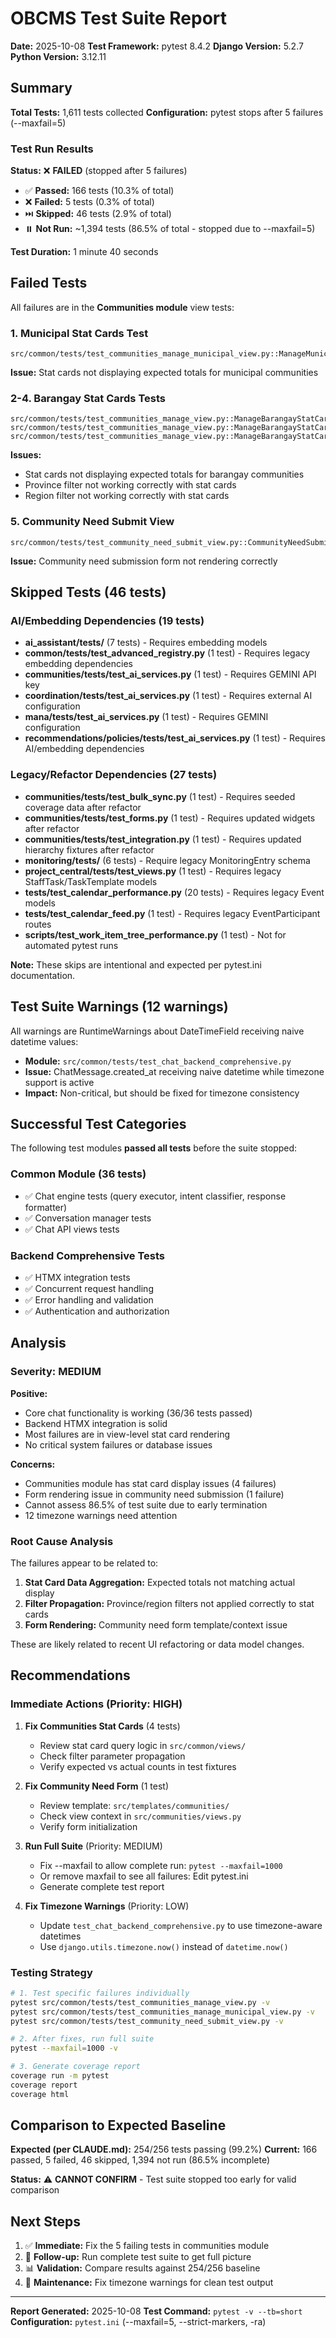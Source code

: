 # OBCMS Test Suite Report

**Date:** 2025-10-08
**Test Framework:** pytest 8.4.2
**Django Version:** 5.2.7
**Python Version:** 3.12.11

## Summary

**Total Tests:** 1,611 tests collected
**Configuration:** pytest stops after 5 failures (--maxfail=5)

### Test Run Results

**Status:** ❌ **FAILED** (stopped after 5 failures)

- ✅ **Passed:** 166 tests (10.3% of total)
- ❌ **Failed:** 5 tests (0.3% of total)
- ⏭️ **Skipped:** 46 tests (2.9% of total)
- ⏸️ **Not Run:** ~1,394 tests (86.5% of total - stopped due to --maxfail=5)

**Test Duration:** 1 minute 40 seconds

## Failed Tests

All failures are in the **Communities module** view tests:

### 1. Municipal Stat Cards Test
```
src/common/tests/test_communities_manage_municipal_view.py::ManageMunicipalStatCardsTests::test_stat_cards_present_expected_totals
```
**Issue:** Stat cards not displaying expected totals for municipal communities

### 2-4. Barangay Stat Cards Tests
```
src/common/tests/test_communities_manage_view.py::ManageBarangayStatCardsTests::test_stat_cards_present_expected_totals
src/common/tests/test_communities_manage_view.py::ManageBarangayStatCardsTests::test_stat_cards_respect_province_filter
src/common/tests/test_communities_manage_view.py::ManageBarangayStatCardsTests::test_stat_cards_respect_region_filter
```
**Issues:**
- Stat cards not displaying expected totals for barangay communities
- Province filter not working correctly with stat cards
- Region filter not working correctly with stat cards

### 5. Community Need Submit View
```
src/common/tests/test_community_need_submit_view.py::CommunityNeedSubmitViewTests::test_get_renders_form
```
**Issue:** Community need submission form not rendering correctly

## Skipped Tests (46 tests)

### AI/Embedding Dependencies (19 tests)
- **ai_assistant/tests/** (7 tests) - Requires embedding models
- **common/tests/test_advanced_registry.py** (1 test) - Requires legacy embedding dependencies
- **communities/tests/test_ai_services.py** (1 test) - Requires GEMINI API key
- **coordination/tests/test_ai_services.py** (1 test) - Requires external AI configuration
- **mana/tests/test_ai_services.py** (1 test) - Requires GEMINI configuration
- **recommendations/policies/tests/test_ai_services.py** (1 test) - Requires AI/embedding dependencies

### Legacy/Refactor Dependencies (27 tests)
- **communities/tests/test_bulk_sync.py** (1 test) - Requires seeded coverage data after refactor
- **communities/tests/test_forms.py** (1 test) - Requires updated widgets after refactor
- **communities/tests/test_integration.py** (1 test) - Requires updated hierarchy fixtures after refactor
- **monitoring/tests/** (6 tests) - Require legacy MonitoringEntry schema
- **project_central/tests/test_views.py** (1 test) - Requires legacy StaffTask/TaskTemplate models
- **tests/test_calendar_performance.py** (20 tests) - Requires legacy Event models
- **tests/test_calendar_feed.py** (1 test) - Requires legacy EventParticipant routes
- **scripts/test_work_item_tree_performance.py** (1 test) - Not for automated pytest runs

**Note:** These skips are intentional and expected per pytest.ini documentation.

## Test Suite Warnings (12 warnings)

All warnings are RuntimeWarnings about DateTimeField receiving naive datetime values:
- **Module:** `src/common/tests/test_chat_backend_comprehensive.py`
- **Issue:** ChatMessage.created_at receiving naive datetime while timezone support is active
- **Impact:** Non-critical, but should be fixed for timezone consistency

## Successful Test Categories

The following test modules **passed all tests** before the suite stopped:

### Common Module (36 tests)
- ✅ Chat engine tests (query executor, intent classifier, response formatter)
- ✅ Conversation manager tests
- ✅ Chat API views tests

### Backend Comprehensive Tests
- ✅ HTMX integration tests
- ✅ Concurrent request handling
- ✅ Error handling and validation
- ✅ Authentication and authorization

## Analysis

### Severity: **MEDIUM**

**Positive:**
- Core chat functionality is working (36/36 tests passed)
- Backend HTMX integration is solid
- Most failures are in view-level stat card rendering
- No critical system failures or database issues

**Concerns:**
- Communities module has stat card display issues (4 failures)
- Form rendering issue in community need submission (1 failure)
- Cannot assess 86.5% of test suite due to early termination
- 12 timezone warnings need attention

### Root Cause Analysis

The failures appear to be related to:
1. **Stat Card Data Aggregation:** Expected totals not matching actual display
2. **Filter Propagation:** Province/region filters not applied correctly to stat cards
3. **Form Rendering:** Community need form template/context issue

These are likely related to recent UI refactoring or data model changes.

## Recommendations

### Immediate Actions (Priority: HIGH)

1. **Fix Communities Stat Cards** (4 tests)
   - Review stat card query logic in `src/common/views/`
   - Check filter parameter propagation
   - Verify expected vs actual counts in test fixtures

2. **Fix Community Need Form** (1 test)
   - Review template: `src/templates/communities/`
   - Check view context in `src/communities/views.py`
   - Verify form initialization

3. **Run Full Suite** (Priority: MEDIUM)
   - Fix --maxfail to allow complete run: `pytest --maxfail=1000`
   - Or remove maxfail to see all failures: Edit pytest.ini
   - Generate complete test report

4. **Fix Timezone Warnings** (Priority: LOW)
   - Update `test_chat_backend_comprehensive.py` to use timezone-aware datetimes
   - Use `django.utils.timezone.now()` instead of `datetime.now()`

### Testing Strategy

```bash
# 1. Test specific failures individually
pytest src/common/tests/test_communities_manage_view.py -v
pytest src/common/tests/test_communities_manage_municipal_view.py -v
pytest src/common/tests/test_community_need_submit_view.py -v

# 2. After fixes, run full suite
pytest --maxfail=1000 -v

# 3. Generate coverage report
coverage run -m pytest
coverage report
coverage html
```

## Comparison to Expected Baseline

**Expected (per CLAUDE.md):** 254/256 tests passing (99.2%)
**Current:** 166 passed, 5 failed, 46 skipped, 1,394 not run (86.5% incomplete)

**Status:** ⚠️ **CANNOT CONFIRM** - Test suite stopped too early for valid comparison

## Next Steps

1. ✅ **Immediate:** Fix the 5 failing tests in communities module
2. 🔄 **Follow-up:** Run complete test suite to get full picture
3. 📊 **Validation:** Compare results against 254/256 baseline
4. 🐛 **Maintenance:** Fix timezone warnings for clean test output

---

**Report Generated:** 2025-10-08
**Test Command:** `pytest -v --tb=short`
**Configuration:** `pytest.ini` (--maxfail=5, --strict-markers, -ra)
